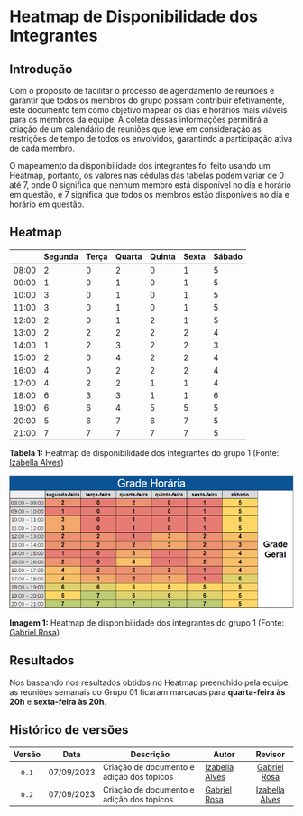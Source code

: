 # Heatmap de Disponibilidade dos Integrantes
## Introdução
Com o propósito de facilitar o processo de agendamento de reuniões e garantir que todos os membros do grupo possam contribuir efetivamente, este documento tem como objetivo mapear os dias e horários mais viáveis para os membros da equipe. A coleta dessas informações permitirá a criação de um calendário de reuniões que leve em consideração as restrições de tempo de todos os envolvidos, garantindo a participação ativa de cada membro.

O mapeamento da disponibilidade dos integrantes foi feito usando um Heatmap, portanto, os valores nas cédulas das tabelas podem variar de 0 até 7, onde 0 significa que nenhum membro está disponível no dia e horário em questão, e 7 significa que todos os membros estão disponíveis no dia e horário em questão.

## Heatmap

|        | Segunda | Terça | Quarta | Quinta | Sexta | Sábado |
|--------|---------|-------|--------|--------|-------|--------|
| 08:00  |     2    |    0   |     2   |   0     |   1    | 5       |
| 09:00  |    1     |     0  |      1  |   0     |   1    |    5    |
| 10:00  |     3    |   0    |     1   |   0     |  1     |     5   |
| 11:00  |    3     |   0    |    1    |   0     |   1    |   5     |
| 12:00  |      2   |    0   |     1   |    2    |  1     |    5    |
| 13:00  |      2   |    2   |     2   |    2    |  2     |    4    |
| 14:00  |     1    |    2   |     3   |    2    |  2     |    3    |
| 15:00  |    2     |    0   |    4    |     2   | 2      |    4    |
| 16:00  |     4    |    0   |     2   |     2   | 2      |    4    |
| 17:00  |      4   |    2   |     2   |     1   |   1    |    4    |
| 18:00  |      6   |    3   |     3   |     1   |   1    |    6   |
| 19:00  |     6    |     6  |     4   |     5  |    5   |    5    |
| 20:00  |     5    |     6  |     7   |     6   |    7   |   5     |
| 21:00  |     7    |     7  |      7  |     7   |    7   |     5   |

**Tabela 1:** Heatmap de disponibilidade dos integrantes do grupo 1 (Fonte: [Izabella Alves](https://github.com/izabellaalves))

![Heatmap de Disponibilidade](/docs/imagens/heatmap.png)

**Imagem 1:** Heatmap de disponibilidade dos integrantes do grupo 1 (Fonte: [Gabriel Rosa](https://github.com/gabrielrosa09))

## Resultados
Nos baseando nos resultados obtidos no Heatmap preenchido pela equipe, as reuniões semanais do Grupo 01 ficaram marcadas para **quarta-feira às 20h** e **sexta-feira às 20h**.
## Histórico de versões

|Versão|Data|Descrição|Autor|Revisor|
|:----:|----|---------|-----|:-------:|
|`0.1`|07/09/2023|Criação de documento e adição dos tópicos|[Izabella Alves](https://github.com/izabellaalves)|[Gabriel Rosa](https://github.com/gabrielrosa09)|
|`0.2`|07/09/2023|Criação de documento e adição dos tópicos|[Gabriel Rosa](https://github.com/gabrielrosa09)|[Izabella Alves](https://github.com/izabellaalves)|